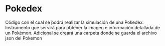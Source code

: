 # Pokedex
Código con el cual se podrá realizar la simulación de una Pokedex. Instrumento que servirá para obtener la imagen e información detallada de un Pokémon. 
Adicional se creará una carpeta donde se guarda el archivo json del Pokemon

